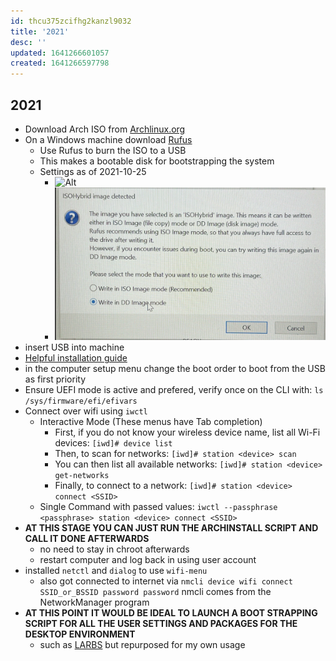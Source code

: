 ```yaml
---
id: thcu375zcifhg2kanzl9032
title: '2021'
desc: ''
updated: 1641266601057
created: 1641266597798
---
```



## 2021

- Download Arch ISO from [Archlinux.org](https://archlinux.org/download/)
- On a Windows machine download [Rufus](https://rufus.ie/en/)
  - Use Rufus to burn the ISO to a USB
  - This makes a bootable disk for bootstrapping the system
  - Settings as of 2021-10-25
    - ![Alt](assets/images/Pasted_image_20211025015639.png)
    - ![Alt](assets/images/Pasted_image_20211025015715.png)
- insert USB into machine
- [Helpful installation guide](https://wiki.archlinux.org/title/Installation_guide)
- in the computer setup menu change the boot order to boot from the USB as first priority
- Ensure UEFI mode is active and prefered, verify once on the CLI with: `ls /sys/firmware/efi/efivars`
- Connect over wifi using `iwctl` 
  - Interactive Mode (These menus have Tab completion)
    - First, if you do not know your wireless device name, list all Wi-Fi devices: `[iwd]# device list`
    - Then, to scan for networks: `[iwd]# station <device> scan`
    - You can then list all available networks: `[iwd]# station <device> get-networks`
    - Finally, to connect to a network: `[iwd]# station <device> connect <SSID>`
  - Single Command with passed values: `iwctl --passphrase <passphrase> station <device> connect <SSID>`
- **AT THIS STAGE YOU CAN JUST RUN THE ARCHINSTALL SCRIPT AND CALL IT DONE AFTERWARDS**
  - no need to stay in chroot afterwards
  - restart computer and log back in using user account
- installed `netctl` and `dialog` to use `wifi-menu`
  - also got connected to internet via `nmcli device wifi connect SSID_or_BSSID password password` nmcli comes from the NetworkManager program
- **AT THIS POINT IT WOULD BE IDEAL TO LAUNCH A BOOT STRAPPING SCRIPT FOR ALL THE USER SETTINGS AND PACKAGES FOR THE DESKTOP ENVIRONMENT**
  - such as [LARBS](https://github.com/tallguyjenks/LARBS/blob/master/larbs.sh) but repurposed for my own usage
